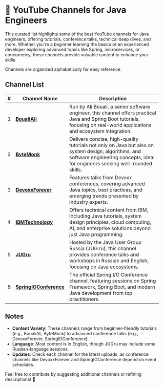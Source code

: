 # 🎥 YouTube Channels for Java Engineers

This curated list highlights some of the best YouTube channels for Java engineers, offering tutorials, conference talks, technical deep dives, and more. Whether you're a beginner learning the basics or an experienced developer exploring advanced topics like Spring, microservices, or concurrency, these channels provide valuable content to enhance your skills.

Channels are organized alphabetically for easy reference.

## Channel List

| # | Channel Name              | Description                                                                                     |
|---|---------------------------|-------------------------------------------------------------------------------------------------|
| 1 | [**BoualiAli**](https://www.youtube.com/@BoualiAli)            | Run by Ali Bouali, a senior software engineer, this channel offers practical Java and Spring Boot tutorials, focusing on real-world applications and ecosystem integration. |
| 2 | [**ByteMonk**](https://www.youtube.com/@ByteMonk)             | Delivers concise, high-quality tutorials not only on Java but also on system design, algorithms, and software engineering concepts, ideal for engineers seeking well-rounded skills. |
| 3 | [**DevoxxForever**](https://www.youtube.com/@DevoxxForever)        | Features talks from Devoxx conferences, covering advanced Java topics, best practices, and emerging trends presented by industry experts.                |
| 4 | [**IBMTechnology**](https://www.youtube.com/@IBMTechnology)        | Offers technical content from IBM, including Java tutorials, system design principles, cloud computing, AI, and enterprise solutions beyond just Java programming.          |
| 5 | [**JUGru**](https://www.youtube.com/@JUGru)                | Hosted by the Java User Group Russia (JUG.ru), this channel provides conference talks and workshops in Russian and English, focusing on Java ecosystems. |
| 6 | [**SpringIOConference**](https://www.youtube.com/@SpringIOConference)   | The official Spring I/O Conference channel, featuring sessions on Spring Framework, Spring Boot, and modern Java development from top practitioners.     |

## Notes
- **Content Variety**: These channels range from beginner-friendly tutorials (e.g., BoualiAli, ByteMonk) to advanced conference talks (e.g., DevoxxForever, SpringIOConference).
- **Language**: Most content is in English, though JUGru may include some Russian-language sessions.
- **Updates**: Check each channel for the latest uploads, as conference channels like DevoxxForever and SpringIOConference depend on event schedules.

Feel free to contribute by suggesting additional channels or refining descriptions! 🚀